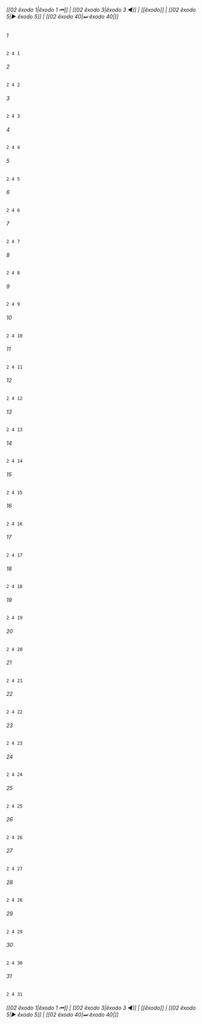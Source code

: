 
###### [[02 êxodo 1|êxodo 1 ⏮]] | [[02 êxodo 3|êxodo 3 ◀]] | [[êxodo]] | [[02 êxodo 5|▶ êxodo 5]] | [[02 êxodo 40|⏭ êxodo 40|]]

###### 1
``` verse
2 4 1 
```
###### 2
``` verse
2 4 2 
```
###### 3
``` verse
2 4 3 
```
###### 4
``` verse
2 4 4 
```
###### 5
``` verse
2 4 5 
```
###### 6
``` verse
2 4 6 
```
###### 7
``` verse
2 4 7 
```
###### 8
``` verse
2 4 8 
```
###### 9
``` verse
2 4 9 
```
###### 10
``` verse
2 4 10 
```
###### 11
``` verse
2 4 11 
```
###### 12
``` verse
2 4 12 
```
###### 13
``` verse
2 4 13 
```
###### 14
``` verse
2 4 14 
```
###### 15
``` verse
2 4 15 
```
###### 16
``` verse
2 4 16 
```
###### 17
``` verse
2 4 17 
```
###### 18
``` verse
2 4 18 
```
###### 19
``` verse
2 4 19 
```
###### 20
``` verse
2 4 20 
```
###### 21
``` verse
2 4 21 
```
###### 22
``` verse
2 4 22 
```
###### 23
``` verse
2 4 23 
```
###### 24
``` verse
2 4 24 
```
###### 25
``` verse
2 4 25 
```
###### 26
``` verse
2 4 26 
```
###### 27
``` verse
2 4 27 
```
###### 28
``` verse
2 4 28 
```
###### 29
``` verse
2 4 29 
```
###### 30
``` verse
2 4 30 
```
###### 31
``` verse
2 4 31 
```

###### [[02 êxodo 1|êxodo 1 ⏮]] | [[02 êxodo 3|êxodo 3 ◀]] | [[êxodo]] | [[02 êxodo 5|▶ êxodo 5]] | [[02 êxodo 40|⏭ êxodo 40|]]

